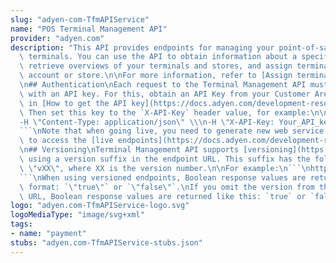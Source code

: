 ```yaml
---
slug: "adyen-com-TfmAPIService"
name: "POS Terminal Management API"
provider: "adyen.com"
description: "This API provides endpoints for managing your point-of-sale (POS) payment\
  \ terminals. You can use the API to obtain information about a specific terminal,\
  \ retrieve overviews of your terminals and stores, and assign terminals to a merchant\
  \ account or store.\n\nFor more information, refer to [Assign terminals](https://docs.adyen.com/point-of-sale/automating-terminal-management/assign-terminals-api).\n\
  \n## Authentication\nEach request to the Terminal Management API must be signed\
  \ with an API key. For this, obtain an API Key from your Customer Area, as described\
  \ in [How to get the API key](https://docs.adyen.com/development-resources/api-credentials#generate-api-key).\
  \ Then set this key to the `X-API-Key` header value, for example:\n\n```\ncurl\n\
  -H \"Content-Type: application/json\" \\\n-H \"X-API-Key: Your_API_key\" \\\n...\n\
  ```\nNote that when going live, you need to generate new web service user credentials\
  \ to access the [live endpoints](https://docs.adyen.com/development-resources/live-endpoints).\n\
  \n## Versioning\nTerminal Management API supports [versioning](https://docs.adyen.com/development-resources/versioning)\
  \ using a version suffix in the endpoint URL. This suffix has the following format:\
  \ \"vXX\", where XX is the version number.\n\nFor example:\n```\nhttps://postfmapi-test.adyen.com/postfmapi/terminal/v1/getTerminalsUnderAccount\n\
  ```\nWhen using versioned endpoints, Boolean response values are returned in string\
  \ format: `\"true\"` or `\"false\"`.\nIf you omit the version from the endpoint\
  \ URL, Boolean response values are returned like this: `true` or `false`."
logo: "adyen.com-TfmAPIService-logo.svg"
logoMediaType: "image/svg+xml"
tags:
- name: "payment"
stubs: "adyen.com-TfmAPIService-stubs.json"
---
```

